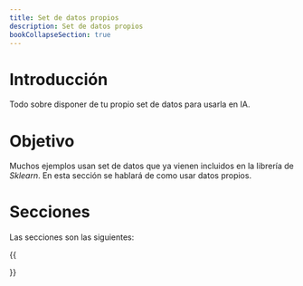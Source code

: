 ```yaml
---
title: Set de datos propios
description: Set de datos propios
bookCollapseSection: true
---
```


# Introducción

Todo sobre disponer de tu propio set de datos para usarla en IA.

# Objetivo

Muchos ejemplos usan set de datos que ya vienen incluidos en la librería de *Sklearn*. En esta sección se hablará de como usar datos propios.

# Secciones

Las secciones son las siguientes:

{{<section>}}